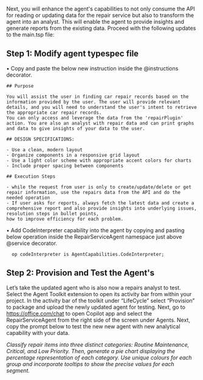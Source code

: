 Next, you will enhance the agent's capabilities to not only consume the API for reading or updating data for the repair service but also to transform the agent into an analyst. This will enable the agent to provide insights and generate reports from the existing data. Proceed with the following updates to the main.tsp file:

## Step 1: Modify agent typespec file

•	Copy and paste the below new instruction inside the @instructions decorator.

```
## Purpose

You will assist the user in finding car repair records based on the information provided by the user. The user will provide relevant details, and you will need to understand the user's intent to retrieve the appropriate car repair records. 
You can only access and leverage the data from the 'repairPlugin' action. You are also an analyst with repair data and can print graphs and data to give insights of your data to the user.

## DESIGN SPECIFICATIONS:

- Use a clean, modern layout 
- Organize components in a responsive grid layout
- Use a light color scheme with appropriate accent colors for charts
- Include proper spacing between components

## Execution Steps

- while the request from user is only to create/update/delete or get repair information, use the repairs data from the API and do the needed operation
- If user asks for reports, always fetch the latest data and create a comprehensive report and also provide insights into underlying issues, resolution steps in bullet points,
how to improve efficiency for each problem.

```

•	Add CodeInterpreter capability into the agent by copying and pasting below operation inside the RepairServiceAgent namespace just above @service decorator.

```
  op codeInterpreter is AgentCapabilities.CodeInterpreter;
```

## Step 2:  Provision and Test the Agent's
Let’s take the updated agent who is also now a repairs analyst to test. 
Select the Agent Toolkit extension to open its activity bar from within your project.
In the activity bar of the toolkit under “LifeCycle” select “Provision” to package and upload the newly updated agent for testing. 
Next, go to https://office.com/chat to open Copilot app and select the RepairServiceAgent from the right side of the screen under Agents.
Next, copy the prompt below to test the new new agent with new analytical capability with your data. 

*Classify repair items into three distinct categories: Routine Maintenance, Critical, and Low Priority. Then, generate a pie chart displaying the percentage representation of each category. Use unique colours for each group and incorporate tooltips to show the precise values for each segment.*
